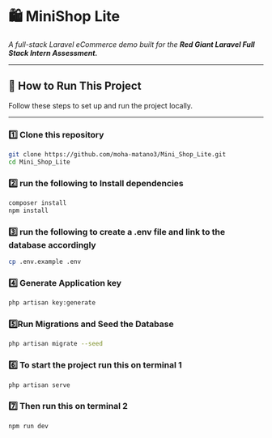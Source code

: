 # 🛍️ MiniShop Lite  
*A full-stack Laravel eCommerce demo built for the **Red Giant Laravel Full Stack Intern Assessment.***

---

## 🚀 How to Run This Project

Follow these steps to set up and run the project locally.

---

### 1️⃣ Clone this repository
```bash
git clone https://github.com/moha-matano3/Mini_Shop_Lite.git
cd Mini_Shop_Lite
```
### 2️⃣ run the following to Install dependencies
```bash
composer install
npm install
```
### 3️⃣ run the following to create a .env file and link to the database accordingly
```bash
cp .env.example .env
```
### 4️⃣ Generate Application key
```bash
php artisan key:generate
```
### 5️⃣Run Migrations and Seed the Database
```bash
php artisan migrate --seed
```
### 6️⃣ To start the project run this on terminal 1
```bash
php artisan serve
```
### 7️⃣ Then run this on terminal 2
```bash
npm run dev
```